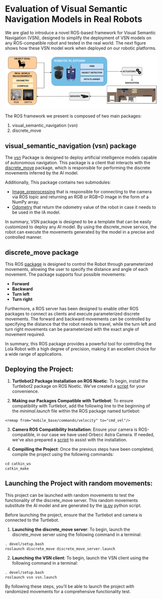 # Evaluation of Visual Semantic Navigation Models in Real Robots

We are glad to introduce a novel ROS-based framework for Visual Semantic Navigation (VSN), designed to simplify the 
deployment of VSN models on any ROS-compatible robot and tested in the real world. The next figure shows how these VSN model work when deployed on our robotic platforms. 

<img src="imgs/abstract.png" width="800">

The ROS framework we present is composed of two main packages:
1. visual_semantic_navigation (vsn)
2. discrete_move

## visual_semantic_navigation (vsn) package
The [vsn](catkin_ws/src/vsn) Package is designed to deploy artificial intelligence models capable of autonomous navigation. 
This package is a client that interacts with the  [discrete_move](catkin_ws/src/discrete_move) package, 
which is responsible for performing the discrete movements inferred by the AI model.

Additionally, This package contains two submodules:
* [Image_preprocessing](catkin_ws/src/vsn/scripts/image_preprocessing.py) that is responsible for connecting to the camera via ROS topic and returning an RGB or RGB+D image in the form of a NumPy array.
* [Odometry](catkin_ws/src/vsn/scripts/odometry.py) that return the odometry value of the robot in case it needs to be used in the IA model. 

In summary, VSN package is designed to be a template that can be easily customized to deploy any AI model. 
By using the discrete_move service, the robot can execute the movements generated by the model in a precise and controlled manner.


## discrete_move package
This ROS [package](catkin_ws/src/discrete_move) is designed to control the Robot through parameterized movements, allowing the user
to specify the distance and angle of each movement. The package supports four possible movements:
  * **Forward**
  * **Backward**
  * **Turn left**
  * **Turn right**

Furthermore, a ROS server has been designed to enable other ROS packages to connect as clients and execute parameterized discrete movements.
The forward and backward movements can be controlled by specifying the distance that the robot needs to travel, 
while the turn left and turn right movements can be parameterized with the exact angle of movement required.

In summary, this ROS package provides a powerful tool for controlling the Lola Robot with a high degree of  precision, 
making it an excellent choice for a wide range of applications.

## Deploying the Project:
1. **Turtlebot2 Package Installation on ROS Noetic**: To begin, install the Turtlebot2 package on ROS Noetic. We've created a [script](scripts/install_turtlebot.sh) for your convenience.


2. **Making our Packages Compatible with Turtlebot**: To ensure compatibility with Turtlebot, add the following line to the beginning of the *minimal.launch* file within the ROS package named turtlebot:

```
<remap from="mobile_base/commands/velocity" to="cmd_vel"/>
```

3. **Camera ROS Compatibility Installation**: Ensure your camera is ROS-compatible, in our case we have used Orbecc Astra Camera. 
If needed, we've also prepared a [script](scripts/install_camera.sh) to assist with the installation.

4. **Compilling the Project**: Once the previous steps have been completed, compile the project using the following commands:

```
cd catkin_ws
catkin_make
```
## Launching the Project with random movements:
This project can be launched with random movements to test the functionality of the discrete_move server. 
This random movements substitute the AI model and are generated by the [ia.py](catkin_ws/src/vsn/scripts/ia.py) python script.


Before launching the project, ensure that the Turtlebot and camera is connected to the Turtlebot.

1. **Launching the discrete_move server**: To begin, launch the discrete_move server using the following command in a terminal:

```
. devel/setup.bash
roslaunch discrete_move discrete_move_server.launch
```

2. **Launching the VSN client**: To begin, launch the VSN client using the following command in a terminal:

```
. devel/setup.bash
roslaunch vsn vsn.launch
```

By following these steps, you'll be able to launch the project with randomized movements for a comprehensive functionality test.


